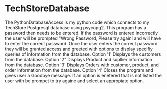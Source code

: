 # TechStoreDatabase
The PythonDatabaseAccess is my python code which connects to my TechStore Postgresql database using psycopg2.
This program has a password then needs to be entered.
If the password is entered incorrectly the user will be prompted "Wrong Password, Please try again! and will have to enter the correct password.
Once the user enters the correct password they will be granted access and greeted with options to display specifiy queries of information from the database.
Option '1' Displays the customers from the database.
Option '2" Displays Product and supllier information from the database.
Option '3' Displays Orders with customer, product, and order information from the database.
Option '4' Closes the program and gives user a Goodbye message.
If an option is enetered that is not listed the user with be prompet to try againe and select an appropiate option.
